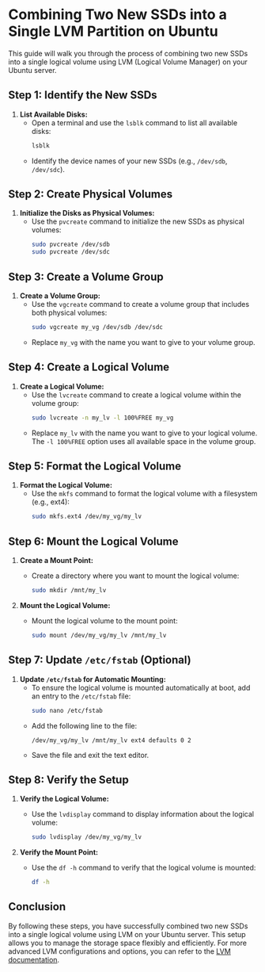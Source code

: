 # Combining Two New SSDs into a Single LVM Partition on Ubuntu

This guide will walk you through the process of combining two new SSDs into a single logical volume using LVM (Logical Volume Manager) on your Ubuntu server.

## Step 1: Identify the New SSDs

1. **List Available Disks:**
   - Open a terminal and use the `lsblk` command to list all available disks:
     ```sh
     lsblk
     ```
   - Identify the device names of your new SSDs (e.g., `/dev/sdb`, `/dev/sdc`).

## Step 2: Create Physical Volumes

1. **Initialize the Disks as Physical Volumes:**
   - Use the `pvcreate` command to initialize the new SSDs as physical volumes:
     ```sh
     sudo pvcreate /dev/sdb
     sudo pvcreate /dev/sdc
     ```

## Step 3: Create a Volume Group

1. **Create a Volume Group:**
   - Use the `vgcreate` command to create a volume group that includes both physical volumes:
     ```sh
     sudo vgcreate my_vg /dev/sdb /dev/sdc
     ```
   - Replace `my_vg` with the name you want to give to your volume group.

## Step 4: Create a Logical Volume

1. **Create a Logical Volume:**
   - Use the `lvcreate` command to create a logical volume within the volume group:
     ```sh
     sudo lvcreate -n my_lv -l 100%FREE my_vg
     ```
   - Replace `my_lv` with the name you want to give to your logical volume. The `-l 100%FREE` option uses all available space in the volume group.

## Step 5: Format the Logical Volume

1. **Format the Logical Volume:**
   - Use the `mkfs` command to format the logical volume with a filesystem (e.g., ext4):
     ```sh
     sudo mkfs.ext4 /dev/my_vg/my_lv
     ```

## Step 6: Mount the Logical Volume

1. **Create a Mount Point:**
   - Create a directory where you want to mount the logical volume:
     ```sh
     sudo mkdir /mnt/my_lv
     ```

2. **Mount the Logical Volume:**
   - Mount the logical volume to the mount point:
     ```sh
     sudo mount /dev/my_vg/my_lv /mnt/my_lv
     ```

## Step 7: Update `/etc/fstab` (Optional)

1. **Update `/etc/fstab` for Automatic Mounting:**
   - To ensure the logical volume is mounted automatically at boot, add an entry to the `/etc/fstab` file:
     ```sh
     sudo nano /etc/fstab
     ```
   - Add the following line to the file:
     ```plaintext
     /dev/my_vg/my_lv /mnt/my_lv ext4 defaults 0 2
     ```
   - Save the file and exit the text editor.

## Step 8: Verify the Setup

1. **Verify the Logical Volume:**
   - Use the `lvdisplay` command to display information about the logical volume:
     ```sh
     sudo lvdisplay /dev/my_vg/my_lv
     ```

2. **Verify the Mount Point:**
   - Use the `df -h` command to verify that the logical volume is mounted:
     ```sh
     df -h
     ```

## Conclusion

By following these steps, you have successfully combined two new SSDs into a single logical volume using LVM on your Ubuntu server. This setup allows you to manage the storage space flexibly and efficiently. For more advanced LVM configurations and options, you can refer to the [LVM documentation](https://tldp.org/HOWTO/LVM-HOWTO/).
